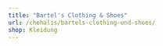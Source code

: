 ```yaml
---
title: "Bartel's Clothing & Shoes"
url: /chehalis/bartels-clothing-und-shoes/
shop: Kleidung
---
```

